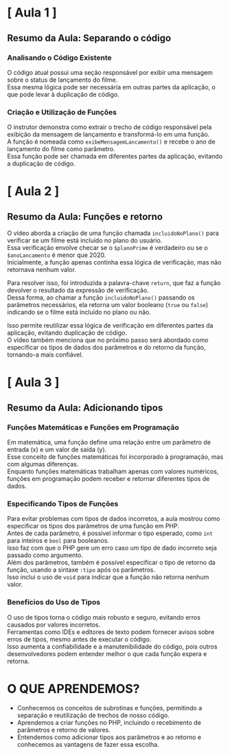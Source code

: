 # [ Aula 1 ] 
## Resumo da Aula: Separando o código

### Analisando o Código Existente

O código atual possui uma seção responsável por exibir uma mensagem sobre o status de lançamento do filme.<br>
Essa mesma lógica pode ser necessária em outras partes da aplicação, o que pode levar à duplicação de código.

### Criação e Utilização de Funções

O instrutor demonstra como extrair o trecho de código responsável pela exibição da mensagem de lançamento e transformá-lo em uma função.<br>
A função é nomeada como ``exibeMensagemLancamento()`` e recebe o ano de lançamento do filme como parâmetro.<br>
Essa função pode ser chamada em diferentes partes da aplicação, evitando a duplicação de código.
<br>

# [ Aula 2 ] 
## Resumo da Aula: Funções e retorno

O vídeo aborda a criação de uma função chamada `incluidoNoPlano()` para verificar se um filme está incluído no plano do usuário.<br>
Essa verificação envolve checar se o `$planoPrime` é verdadeiro ou se o `$anoLancamento` é menor que 2020.<br>
Inicialmente, a função apenas continha essa lógica de verificação, mas não retornava nenhum valor.<br>

Para resolver isso, foi introduzida a palavra-chave `return`, que faz a função devolver o resultado da expressão de verificação.<br>
Dessa forma, ao chamar a função `incluidoNoPlano()` passando os parâmetros necessários, ela retorna um valor booleano (`true` ou `false`) indicando se o filme está incluído no plano ou não.<br>

Isso permite reutilizar essa lógica de verificação em diferentes partes da aplicação, evitando duplicação de código.<br>
O vídeo também menciona que no próximo passo será abordado como especificar os tipos de dados dos parâmetros e do retorno da função, tornando-a mais confiável.
<br>

# [ Aula 3 ] 
## Resumo da Aula: Adicionando tipos

### Funções Matemáticas e Funções em Programação

Em matemática, uma função define uma relação entre um parâmetro de entrada (x) e um valor de saída (y).<br>
Esse conceito de funções matemáticas foi incorporado à programação, mas com algumas diferenças.<br>
Enquanto funções matemáticas trabalham apenas com valores numéricos, funções em programação podem receber e retornar diferentes tipos de dados.

### Especificando Tipos de Funções

Para evitar problemas com tipos de dados incorretos, a aula mostrou como especificar os tipos dos parâmetros de uma função em PHP.<br>
Antes de cada parâmetro, é possível informar o tipo esperado, como `int` para inteiros e `bool` para booleanos.<br>
Isso faz com que o PHP gere um erro caso um tipo de dado incorreto seja passado como argumento.<br>
Além dos parâmetros, também é possível especificar o tipo de retorno da função, usando a sintaxe `:tipo` após os parâmetros.<br>
Isso inclui o uso de `void` para indicar que a função não retorna nenhum valor.

### Benefícios do Uso de Tipos

O uso de tipos torna o código mais robusto e seguro, evitando erros causados por valores incorretos.<br>
Ferramentas como IDEs e editores de texto podem fornecer avisos sobre erros de tipos, mesmo antes de executar o código.<br>
Isso aumenta a confiabilidade e a manutenibilidade do código, pois outros desenvolvedores podem entender melhor o que cada função espera e retorna.
<br>

# O QUE APRENDEMOS?

- Conhecemos os conceitos de subrotinas e funções, permitindo a separação e reutilização de trechos de nosso código.
- Aprendemos a criar funções no PHP, incluindo o recebimento de parâmetros e retorno de valores.
- Entendemos como adicionar tipos aos parâmetros e ao retorno e conhecemos as vantagens de fazer essa escolha.